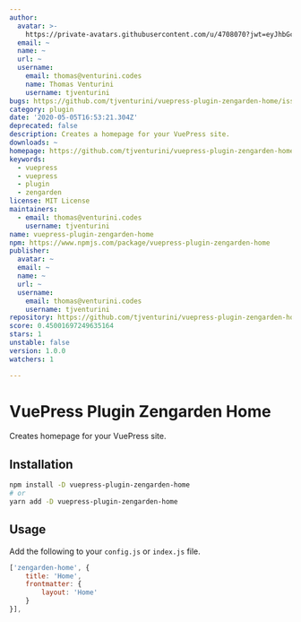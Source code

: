 ```yaml
---
author:
  avatar: >-
    https://private-avatars.githubusercontent.com/u/4708070?jwt=eyJhbGciOiJIUzI1NiIsInR5cCI6IkpXVCJ9.eyJpc3MiOiJnaXRodWIuY29tIiwiYXVkIjoicmF3LmdpdGh1YnVzZXJjb250ZW50LmNvbSIsImtleSI6ImtleTEiLCJleHAiOjE3MzQ2NzQwNDAsIm5iZiI6MTczNDY3Mjg0MCwicGF0aCI6Ii91LzQ3MDgwNzAifQ.K03uA1WUyJz6top5ggdI6bjpdtLlvjdSkDmRw3-_eRU&v=4
  email: ~
  name: ~
  url: ~
  username:
    email: thomas@venturini.codes
    name: Thomas Venturini
    username: tjventurini
bugs: https://github.com/tjventurini/vuepress-plugin-zengarden-home/issues
category: plugin
date: '2020-05-05T16:53:21.304Z'
deprecated: false
description: Creates a homepage for your VuePress site.
downloads: ~
homepage: https://github.com/tjventurini/vuepress-plugin-zengarden-home#readme
keywords:
  - vuepress
  - vuepress
  - plugin
  - zengarden
license: MIT License
maintainers:
  - email: thomas@venturini.codes
    username: tjventurini
name: vuepress-plugin-zengarden-home
npm: https://www.npmjs.com/package/vuepress-plugin-zengarden-home
publisher:
  avatar: ~
  email: ~
  name: ~
  url: ~
  username:
    email: thomas@venturini.codes
    username: tjventurini
repository: https://github.com/tjventurini/vuepress-plugin-zengarden-home
score: 0.45001697249635164
stars: 1
unstable: false
version: 1.0.0
watchers: 1

---
```


# VuePress Plugin Zengarden Home

Creates homepage for your VuePress site.

## Installation

```bash
npm install -D vuepress-plugin-zengarden-home
# or
yarn add -D vuepress-plugin-zengarden-home
```

## Usage

Add the following to your `config.js` or `index.js` file.

```javascript
['zengarden-home', {
    title: 'Home',
    frontmatter: {
        layout: 'Home'
    }
}],
```